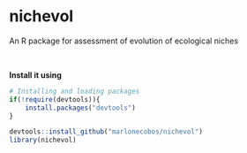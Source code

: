 # nichevol

An R package for assessment of evolution of ecological niches 

<br>

**Install it using**

``` r
# Installing and loading packages
if(!require(devtools)){
    install.packages("devtools")
}

devtools::install_github("marlonecobos/nichevol")
library(nichevol)
```
